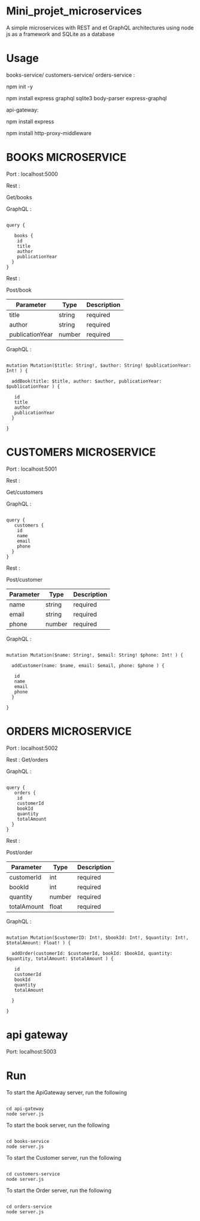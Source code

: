 # Mini_projet_microservices
A simple microservices with REST and et GraphQL architectures using node js as a framework and SQLite as a database
# Usage
books-service/ customers-service/ orders-service :

npm init -y

npm install express graphql sqlite3 body-parser express-graphql

api-gateway:

npm install express

npm install http-proxy-middleware

# BOOKS MICROSERVICE 

Port : localhost:5000

Rest :

Get/books


GraphQL :

```

query {

   books {
    id
    title
    author
    publicationYear
  }
}

```

Rest : 

Post/book

| Parameter | Type | Description |
| -------------- | -------------- | -------------- |
| title | string | required |
| author | string | required |
| publicationYear | number | required |




GraphQL : 

```

mutation Mutation($title: String!, $author: String! $publicationYear: Int! ) {

  addBook(title: $title, author: $author, publicationYear: $publicationYear ) {
    
   id
   title    
   author    
   publicationYear
  }
  
}

```

# CUSTOMERS MICROSERVICE 

Port : localhost:5001

Rest :

Get/customers

GraphQL :

```

query {
   customers {
    id
    name
    email
    phone
  }
}

```

Rest : 

Post/customer

| Parameter | Type | Description |
| -------------- | -------------- | -------------- |
| name | string | required |
| email | string | required |
| phone | number | required |


GraphQL : 

```

mutation Mutation($name: String!, $email: String! $phone: Int! ) {

  addCustomer(name: $name, email: $email, phone: $phone ) {
    
   id
   name    
   email    
   phone
  }
  
}

```

# ORDERS MICROSERVICE 

Port : localhost:5002

Rest : 
Get/orders

GraphQL : 

```

query {
   orders {
    id
    customerId
    bookId
    quantity
    totalAmount
  }
}

```

Rest :

Post/order

| Parameter | Type | Description |
| -------------- | -------------- | -------------- |
| customerId | int | required |
| bookId | int | required |
| quantity | number | required |
| totalAmount | float | required |

GraphQL : 

```

mutation Mutation($customerID: Int!, $bookId: Int!, $quantity: Int!, $totalAmount: Float! ) {

  addOrder(customerId: $customerId, bookId: $bookId, quantity: $quantity, totalAmount: $totalAmount ) {
    
   id
   customerId    
   bookId    
   quantity
   totalAmount
   
  }
  
}

```

# api gateway

Port: localhost:5003

# Run

To start the ApiGateway server, run the following

```

cd api-gateway
node server.js

```

To start the book server, run the following

```

cd books-service
node server.js

```

To start the Customer server, run the following

```

cd customers-service
node server.js

```

To start the Order server, run the following

```

cd orders-service
node server.js

```






























